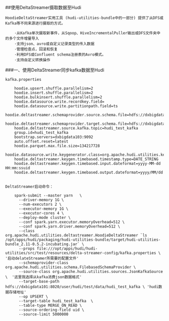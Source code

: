 ##使用DeltaStreamer摄取数据至Hudi

    HoodieDeltaStreamer实用工具 (hudi-utilities-bundle中的一部分) 提供了从DFS或Kafka等不同来源进行摄取的方式。
    
        ·从Kafka单次摄取新事件，从Sqoop、HiveIncrementalPuller输出或DFS文件夹中的多个文件增量导入
        ·支持json、avro或自定义记录类型的传入数据
        ·管理检查点，回滚和恢复
        ·利用DFS或Confluent schema注册表的Avro模式。
        ·支持自定义转换操作
        
###一、使用DeltaStreamer同步kafka数据至Hudi

    kafka.properties
        
        hoodie.upsert.shuffle.parallelism=2
        hoodie.insert.shuffle.parallelism=2
        hoodie.bulkinsert.shuffle.parallelism=2
        hoodie.datasource.write.recordkey.field=
        hoodie.datasource.write.partitionpath.field=ts
        hoodie.deltastreamer.schemaprovider.source.schema.file=hdfs://dxbigdata101:8020/user/hudi/test/data/schema.avsc
        hoodie.deltastreamer.schemaprovider.target.schema.file=hdfs://dxbigdata101:8020/user/hudi/test/data/schema.avsc
        hoodie.deltastreamer.source.kafka.topic=hudi_test_kafka
        group.id=hudi_test_kafka
        bootstrap.servers=dxbigdata103:9092
        auto.offset.reset=latest
        hoodie.parquet.max.file.size=134217728
        hoodie.datasource.write.keygenerator.class=org.apache.hudi.utilities.keygen.TimestampBasedKeyGenerator
        hoodie.deltastreamer.keygen.timebased.timestamp.type=DATE_STRING
        hoodie.deltastreamer.keygen.timebased.input.dateformat=yyyy-MM-dd HH:mm:ssuid
        hoodie.deltastreamer.keygen.timebased.output.dateformat=yyyy/MM/dd


    DeltaStreamer启动命令：
    
        spark-submit --master yarn   \      
          --driver-memory 1G \
          --num-executors 2 \
          --executor-memory 1G \
          --executor-cores 4 \
          --deploy-mode cluster \
          --conf spark.yarn.executor.memoryOverhead=512 \
          --conf spark.yarn.driver.memoryOverhead=512 \
          --class org.apache.hudi.utilities.deltastreamer.HoodieDeltaStreamer `ls /opt/apps/hudi/packaging/hudi-utilities-bundle/target/hudi-utilities-bundle_2.11-0.5.2-incubating.jar` \
          --props file:///opt/apps/hudi/hudi-utilities/src/test/resources/delta-streamer-config/kafka.properties \ '启动delateStreamer所需要的配置文件'
          --schemaprovider-class org.apache.hudi.utilities.schema.FilebasedSchemaProvider \
          --source-class org.apache.hudi.utilities.sources.JsonKafkaSource \  '这里我选择从kafka消费json数据格式'
          --target-base-path hdfs://dxbigdata101:8020/user/hudi/test/data/hudi_test_kafka \ 'hudi数据存储地址'
          --op UPSERT \
          --target-table hudi_test_kafka  \
          --table-type MERGE_ON_READ \
          --source-ordering-field uid \
          --source-limit 5000000
